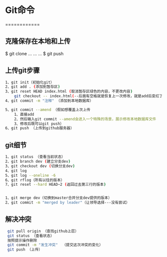 # Git命令
============

## 克隆保存在本地和上传
$ git clone ...
...
...
$ git push


## 上传git步骤
~~~bash
1、git init（初始化git）
2、git add . (添加到暂存区)
3、git reset HEAD index.html (取消暂存区绿色的内容，不更改内容)
	git checkout -- index.html(--后面有空格就是恢复上一次修改，就是add后变红了，然后取消变红，不要轻易使用)
4、git commit -m "注释" （添加到本地数据库）

5、git commit --amend （假如想覆盖上次上传
	1、直接add
	2、然后输入git commit --amend会进入一个特殊的场景，展示修改本地数据库文件
	3、修改后既可以git push）
6、git push （上传到github服务器）
~~~
## git细节
~~~bash
1、git status （查看当前状态）
2、git branch dev (建立分支dev)
3、git checkout dev (切换分支dev)
4、git log
5、git log --oneline -6
6、git rflog（所有以往的版本）
7、git reset --hard HEAD~2 (返回过去第三行的版本)


1、git merge dev（切换到master合并分支dev提供的版本）
2、git commit -m "merged by leader"（让领导选择---没有尝试）
~~~

## 解决冲突
~~~bash
 git pull origin （查找github上层）
 git status （查看状态）
 按照提示操作删除
 git commit -m "发生冲突"  （提交这次冲突的变化）
 git push （上传）
 
 ~~~


